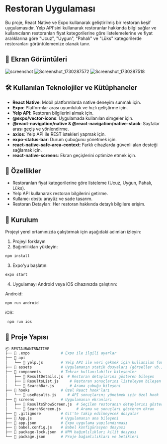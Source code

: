 # Restoran Uygulaması

Bu proje, React Native ve Expo kullanarak geliştirilmiş bir restoran keşif uygulamasıdır. Yelp API'sini kullanarak restoranlar hakkında bilgi sağlar ve kullanıcıların restoranları fiyat kategorilerine göre listelemelerine ve fiyat aralıklarına göre "Ucuz", "Uygun", "Pahalı" ve "Lüks" kategorilerde restoranları görüntülemenize olanak tanır.

## 📸 Ekran Görüntüleri

![screenshot](https://github.com/user-attachments/assets/e4dd529c-6cce-4514-a9a9-0a5940f65cd4)
![Screenshot_1730287572](https://github.com/user-attachments/assets/99cb4b17-c0d9-4b43-a925-a182fd939b6f)
![Screenshot_1730287518](https://github.com/user-attachments/assets/d6c6b961-516d-4c93-8d1e-dc62253be2dd)

## 🛠 Kullanılan Teknolojiler ve Kütüphaneler

- **React Native**: Mobil platformlarda native deneyim sunmak için.
- **Expo**: Platformlar arası uyumluluk ve hızlı geliştirme için.
- **Yelp API**: Restoran bilgilerini almak için.
- **@expo/vector-icons**: Uygulamada kullanılan simgeler için.
- **@react-navigation/native & @react-navigation/native-stack**: Sayfalar arası geçiş ve yönlendirme.
- **axios**: Yelp API ile REST istekleri yapmak için.
- **expo-status-bar**: Durum çubuğunu yönetmek için.
- **react-native-safe-area-context**: Farklı cihazlarda güvenli alan desteği sağlamak için.
- **react-native-screens**: Ekran geçişlerini optimize etmek için.

## 🎯 Özellikler

- Restoranları fiyat kategorilerine göre listeleme (Ucuz, Uygun, Pahalı, Lüks).
- Yelp API kullanarak restoran bilgilerini getirme.
- Kullanıcı dostu arayüz ve sade tasarım.
- Restoran Detayları: Her restoran hakkında detaylı bilgilere erişim.

 ## 🚀 Kurulum

Projeyi yerel ortamınızda çalıştırmak için aşağıdaki adımları izleyin:

1. Projeyi forklayın
2. Bağımlılıkları yükleyin:
```bash
npm install
```
3. Expo'yu başlatın:
```bash
expo start
```
4. Uygulamayı Android veya iOS cihazınızda çalıştırın:
   
Android:
```bash
npm run android
```
iOS:
```bash
 npm run ios
```
 ## 📂 Proje Yapısı
 ```graphql
📦 RESTAURANTRNATIVE
├── 📂 .expo              # Expo ile ilgili ayarlar
├── 📂 api
│   └── 📝 yelp.js        # Yelp API ile veri çekmek için kullanılan fonksiyonlar
├── 📂 assets             # Uygulamanın statik dosyaları (görseller vb.)
├── 📂 components         # Tekrar kullanılabilir bileşenler
│   ├── 📝 ResultDetails.js  # Restoran detaylarını gösteren bileşen
│   ├── 📝 ResultsList.js     # Restoran sonuçlarını listeleyen bileşen
│   └── 📝 SearchBar.js       # Arama çubuğu bileşeni
├── 📂 hooks              # Özel React hook'ları
│   └── 📝 useResults.js     # API sonuçlarını yönetmek için özel hook
├── 📂 screens            # Uygulamanın ekranları
│   ├── 📝 ResultsShowScreen.js  # Seçilen restoranın detaylarını gösteren ekran
│   └── 📝 SearchScreen.js       # Arama ve sonuçları gösteren ekran
├── 📝 .gitignore         # Git'te takip edilmeyecek dosyalar
├── 📝 App.js             # Uygulamanın ana bileşeni
├── 📝 app.json           # Expo uygulama yapılandırması
├── 📝 babel.config.js    # Babel konfigürasyon dosyası
├── 📝 package-lock.json  # NPM bağımlılıkları kilit dosyası
└── 📝 package.json       # Proje bağımlılıkları ve betikleri
```

